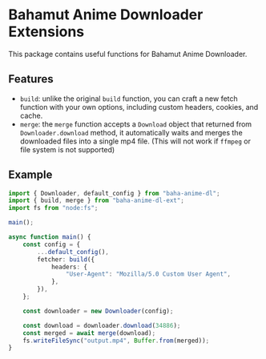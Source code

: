 # Bahamut Anime Downloader Extensions

This package contains useful functions for Bahamut Anime Downloader.

## Features

- `build`: unlike the original `build` function, you can craft a new fetch function with your own options, including custom headers, cookies, and cache.
- `merge`: the `merge` function accepts a `Download` object that returned from `Downloader.download` method, it automatically waits and merges the downloaded files into a single mp4 file. (This will not work if `ffmpeg` or file system is not supported)

## Example

```ts
import { Downloader, default_config } from "baha-anime-dl";
import { build, merge } from "baha-anime-dl-ext";
import fs from "node:fs";

main();

async function main() {
    const config = {
        ...default_config(),
        fetcher: build({
            headers: {
                "User-Agent": "Mozilla/5.0 Custom User Agent",
            },
        }),
    };

    const downloader = new Downloader(config);

    const download = downloader.download(34886);
    const merged = await merge(download);
    fs.writeFileSync("output.mp4", Buffer.from(merged));
}
```
